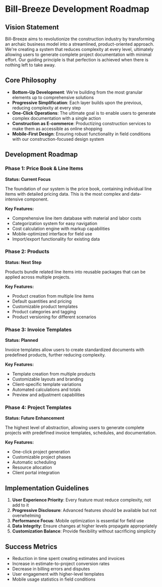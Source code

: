 # Bill-Breeze Development Roadmap

## Vision Statement

Bill-Breeze aims to revolutionize the construction industry by transforming an archaic business model into a streamlined, product-oriented approach. We're creating a system that reduces complexity at every level, ultimately allowing users to generate complete project documentation with minimal effort. Our guiding principle is that perfection is achieved when there is nothing left to take away.

## Core Philosophy

- **Bottom-Up Development**: We're building from the most granular elements up to comprehensive solutions
- **Progressive Simplification**: Each layer builds upon the previous, reducing complexity at every step
- **One-Click Operations**: The ultimate goal is to enable users to generate complex documentation with a single action
- **Construction as E-commerce**: Productizing construction services to make them as accessible as online shopping
- **Mobile-First Design**: Ensuring robust functionality in field conditions with our construction-focused design system

## Development Roadmap

### Phase 1: Price Book & Line Items
**Status: Current Focus**

The foundation of our system is the price book, containing individual line items with detailed pricing data. This is the most complex and data-intensive component.

**Key Features:**
- Comprehensive line item database with material and labor costs
- Categorization system for easy navigation
- Cost calculation engine with markup capabilities
- Mobile-optimized interface for field use
- Import/export functionality for existing data

### Phase 2: Products
**Status: Next Step**

Products bundle related line items into reusable packages that can be applied across multiple projects.

**Key Features:**
- Product creation from multiple line items
- Default quantities and pricing
- Customizable product templates
- Product categories and tagging
- Product versioning for different scenarios

### Phase 3: Invoice Templates
**Status: Planned**

Invoice templates allow users to create standardized documents with predefined products, further reducing complexity.

**Key Features:**
- Template creation from multiple products
- Customizable layouts and branding
- Client-specific template variations
- Automated calculations and totals
- Preview and adjustment capabilities

### Phase 4: Project Templates
**Status: Future Enhancement**

The highest level of abstraction, allowing users to generate complete projects with predefined invoice templates, schedules, and documentation.

**Key Features:**
- One-click project generation
- Customizable project phases
- Automatic scheduling
- Resource allocation
- Client portal integration

## Implementation Guidelines

1. **User Experience Priority**: Every feature must reduce complexity, not add to it
2. **Progressive Disclosure**: Advanced features should be available but not overwhelming
3. **Performance Focus**: Mobile optimization is essential for field use
4. **Data Integrity**: Ensure changes at higher levels propagate appropriately
5. **Customization Balance**: Provide flexibility without sacrificing simplicity

## Success Metrics

- Reduction in time spent creating estimates and invoices
- Increase in estimate-to-project conversion rates
- Decrease in billing errors and disputes
- User engagement with higher-level templates
- Mobile usage statistics in field conditions